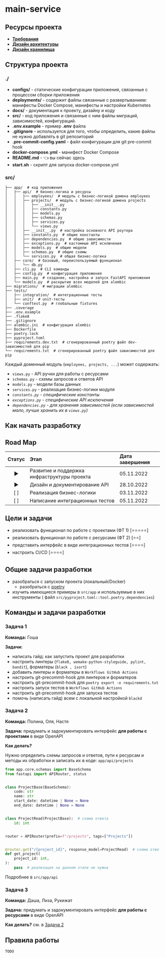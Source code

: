 # main-service

## Ресурсы проекта

- **[Требования](https://docs.google.com/spreadsheets/d/1GofXFF30oyyuv8pY4ic6NPHMvqzgblUg3MaRuwBuDck/edit#gid=760256269)**
- **[Дизайн архитектуры](https://app.diagrams.net/#G11At2G5mZ-JMfmA6tRvXmPy5N2Jv4FLdJ)**
- **[Дизайн хранилища](https://dbdiagram.io/d/6355eb304709410195c53272)**

## Структура проекта

### ./

- **configs/** - статические конфигурации приложения, связанные с процессом сборки приложения
- **deployments/** - содержит файлы связанные с развертыванием: манифесты Docker Compose, манифесты и настройки Kubernetes 
- **docs/** - документация к проекту, дизайну и коду 
- **src/** - код приложения и связанные с ним файлы миграций, зависимостей, конфигураций.
- **.env.example** - пример **.env** файла
- **.gitignore** - используется для того, чтобы определить, какие файлы не нужно добавлять в git репозиторий
- **.pre-commit-config.yaml** - файл конфигурации для git pre-commit hook
- **docker-compose.yml** - манифест Docker Compose
- **README.md** - 👈 вы сейчас здесь
- **start.sh** - скрипт для запуска docker-compose.yml

### src/

```
├── app/  # код приложения
│   ├── api/  # бизнес-логика и ресурсы
│   │   ├── employees/  # модуль с бизнес-логикой домена employees
│   │   ├── projects/  # модуль с бизнес-логикой домена projects
│   │   │   ├── __init__.py
│   │   │   ├── constants.py
│   │   │   ├── models.py
│   │   │   ├── schemas.py
│   │   │   ├── services.py
│   │   │   └── views.py
│   │   ├── __init__.py  # настройка основного API роутера
│   │   ├── constants.py  # общие константы
│   │   ├── dependencies.py  # общие зависимости
│   │   ├── exceptions.py  # кастомные API исключения
│   │   ├── models.py  # общие модели
│   │   ├── schemas.py  # общие схемы
│   │   └── services.py  # общая бизнес-логика
│   ├── core/  # базовый, переиспользуемый функционал
│   │   └── db.py
│   ├── cli.py  # CLI команды
│   ├── config.py  # конфигурация приложения
│   ├── main.py  # создание, настройка и запуск FastAPI приложения
│   └── models.py  # раскрытие всех моделей для alembic
├── migrations/  # миграции alembic
├── tests/
│   ├── integration/  # интеграционные тесты
│   ├── unit/  # unit-тесты
│   └── conftest.py  # глобальные fixtures
├── .coverage
├── .env.example
├── .flake8
├── .gitignore
├── alembic.ini  # конфигурация alembic
├── Dockerfile
├── poetry.lock
├── pyproject.toml
├── requirements.dev.txt  # сгенерированный poetry файл dev- зависимостей для pip
└── requirements.txt  # сгенерированный poetry файл зависимостей для pip
```

Каждый доменный модуль (`employees, projects, ...`) может содержать:
- `views.py` - API ручки для работы с ресурсами 
- `schemas.py` - схемы запросов и ответов API
- `models.py` - модели базы данных
- `services.py` - реализация бизнес-логики модуля
- _`constants.py` - специфические константы_
- _`exceptions.py` - специфические API исключения_ 
- _`dependencies.py` - для хранения зависимостей (если зависимостей мало, лучше хранить их в `views.py`)_ 

## Как начать разработку



[//]: # (Спроектировать и задокументировать дизайн API домена проектов)

[//]: # ()
[//]: # (Спроектировать и задокументировать дизайн API домена ресурсов)

## Road Map

| Статус | Этап                                        | Дата завершения |
|:------:|:--------------------------------------------|:----------------|
|   ▶    | Развитие и поддержка инфраструктуры проекта | 05.11.2022      |
|   ▶    | Дизайн и документирование API               | 28.10.2022      |
|  [ ]   | Реализация бизнес-логики                    | 03.11.2022      |
|  [ ]   | Написание интеграционных тестов             | 05.11.2022      |

## Цели и задачи

- реализовать функционал по работе с проектами (ФТ 1) [⭐⭐⭐⭐⭐]
- реализовать функционал по работе с ресурсами (ФТ 2) [⭐⭐]
- представить интерфейс в виде интеграционных тестов [⭐⭐⭐⭐]
- настроить CI/CD [⭐⭐⭐⭐]

## Общие задачи разработки

- разобраться с запуском проекта (локальный/Docker)
    - разобраться с [poetry](https://python-poetry.org/)
- изучить имеющиеся примеры в `src/app` и используемые в них инструменты (
  файл `src/pyproject.toml::tool.poetry.dependencies`)

## Команды и задачи разработки

### Задача 1

**Команда:** Гоша

**Задачи:**

- написать гайд: как запустить проект для разработки
- настроить линтеры (`flake8, wemake-python-styleguide, pylint, bandit`), форматеры (`black , isort`)
- добавить линтеры и форматеры в `Workflows GitHub Actions`
- настроить git-precommit-hook для линтеров и форматеров
- настроить git-precommit-hook для `poetry export -o requirements.txt`
- настроить запуск тестов в `Workflows GitHub Actions`
- настроить git-precommit-hook для запуска тестов
- помочь (написать гайд) всем с локальной настройкой `blackd`

### Задача 2

**Команда:** Полина, Оля, Настя

**Задача:** придумать и задокументировать интерфейс **для работы с проектами** в виде OpenAPI

**Как делать?**

Нужно определить схемы запросов и ответов, пути к ресурсам и методы их обработки и записать их в коде:
`app/api/projects`

```python
from app.core.schemas import BaseSchema
from fastapi import APIRouter, status


class ProjectBase(BaseSchema):
    code: str
    name: str
    start_date: datetime | None = None
    end_date: datetime | None = None


class ProjectRead(ProjectBase):  # схема ответа
    id: int


router = APIRouter(prefix=f"/projects", tags=["Projects"])


@router.get("/{project_id}", response_model=ProjectRead)  # схема ответа
def get_project(
    project_id: int,
):
    pass  # реализация на данном этапе не нужна

```

Подробнее в `src/app/api`

### Задача 3

**Команда:** Даша, Лиза, Рукижат

**Задача:** придумать и задокументировать интерфейс **для работы с ресурсами** в виде OpenAPI

**Как делать?** см. в [Задача 2](#задача-2)

## Правила работы

`TODO`
